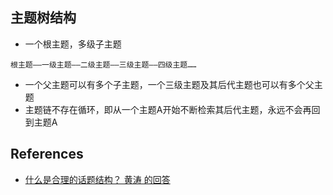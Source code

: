 

## 主题树结构
* 一个根主题，多级子主题
```
根主题——一级主题——二级主题——三级主题——四级主题……
```  
* 一个父主题可以有多个子主题，一个三级主题及其后代主题也可以有多个父主题
* 主题链不存在循环，即从一个主题A开始不断检索其后代主题，永远不会再回到主题A


## References
* [什么是合理的话题结构？ 黄涛 的回答](https://www.zhihu.com/question/21544822/answer/18569040)
